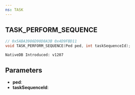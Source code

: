 ```yaml
---
ns: TASK
---
```

## TASK_PERFORM_SEQUENCE

```c
// 0x5ABA3986D90D8A3B 0x4D9FBD11
void TASK_PERFORM_SEQUENCE(Ped ped, int taskSequenceId);
```

```
NativeDB Introduced: v1207
```

## Parameters
* **ped**:
* **taskSequenceId**:
